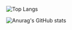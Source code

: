 ![Top Langs](https://github-readme-stats.vercel.app/api/top-langs/?username=tuu-2&layout=compact)

![Anurag's GitHub stats](https://github-readme-stats.vercel.app/api?username=tuu-2)
